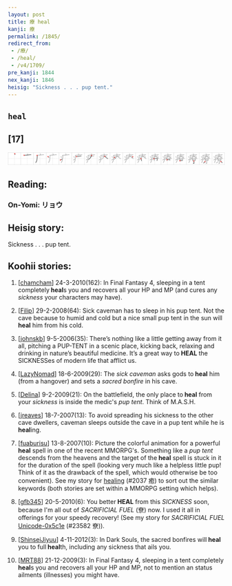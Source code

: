 ```yaml
---
layout: post
title: 療 heal
kanji: 療
permalink: /1845/
redirect_from:
 - /療/
 - /heal/
 - /v4/1709/
pre_kanji: 1844
nex_kanji: 1846
heisig: "Sickness . . . pup tent."
---
```


## `heal`

## [17]

<div class="stroke"><img src="../images/E79982.png" /></div>

## Reading:

### On-Yomi: リョウ

## Heisig story:

Sickness . . . pup tent.

## Koohii stories:

1) [<a href="http://kanji.koohii.com/profile/chamcham">chamcham</a>] 24-3-2010(162): In Final Fantasy 4, sleeping in a tent completely<strong> heal</strong>s you and recovers all your HP and MP (and cures any <em>sickness</em> your characters may have).

2) [<a href="http://kanji.koohii.com/profile/Filip">Filip</a>] 29-2-2008(64): Sick caveman has to sleep in his pup tent. Not the cave because to humid and cold but a nice small pup tent in the sun will<strong> heal</strong> him from his cold.

3) [<a href="http://kanji.koohii.com/profile/johnskb">johnskb</a>] 9-5-2006(35): There’s nothing like a little getting away from it all, pitching a PUP-TENT in a scenic place, kicking back, relaxing and drinking in nature’s beautiful medicine. It’s a great way to<strong> HEAL</strong> the SICKNESSes of modern life that afflict us.

4) [<a href="http://kanji.koohii.com/profile/LazyNomad">LazyNomad</a>] 18-6-2009(29): The <em>sick caveman</em> asks gods to<strong> heal</strong> him (from a hangover) and sets a <em>sacred bonfire</em> in his cave.

5) [<a href="http://kanji.koohii.com/profile/Delina">Delina</a>] 9-2-2009(21): On the battlefield, the only place to<strong> heal</strong> from your <em>sickness</em> is inside the medic&#039;s <em>pup tent</em>. Think of M.A.S.H.

6) [<a href="http://kanji.koohii.com/profile/jreaves">jreaves</a>] 18-7-2007(13): To avoid spreading his sickness to the other cave dwellers, caveman sleeps outside the cave in a pup tent while he is<strong> heal</strong>ing.

7) [<a href="http://kanji.koohii.com/profile/fuaburisu">fuaburisu</a>] 13-8-2007(10): Picture the colorful animation for a powerful<strong> heal</strong> spell in one of the recent MMORPG&#039;s. Something like a <em>pup tent</em> descends from the heavens and the target of the<strong> heal</strong> spell is stuck in it for the duration of the spell (looking very much like a helpless little pup! Think of it as the drawback of the spell, which would otherwise be too convenient). See my story for <a href="../v4/2037">healing</a> (#2037 癒) to sort out the similar keywords (both stories are set within a MMORPG setting which helps).

8) [<a href="http://kanji.koohii.com/profile/gfb345">gfb345</a>] 20-5-2010(6): You better<strong> HEAL</strong> from this <em>SICKNESS</em> soon, because I&#039;m all out of <em>SACRIFICIAL FUEL</em> (尞) now. I used it all in offerings for your speedy recovery! (See my story for <em>SACRIFICIAL FUEL</em> <a href="../v4/23582">Unicode-0x5c1e</a> (#23582 尞)).

9) [<a href="http://kanji.koohii.com/profile/ShinseiJiyuu">ShinseiJiyuu</a>] 4-11-2012(3): In Dark Souls, the sacred bonfires will<strong> heal</strong> you to full<strong> heal</strong>th, including any sickness that ails you.

10) [<a href="http://kanji.koohii.com/profile/MRT88">MRT88</a>] 21-12-2009(3): In Final Fantasy 4, sleeping in a tent completely<strong> heal</strong>s you and recovers all your HP and MP, not to mention an status ailments (illnesses) you might have.
